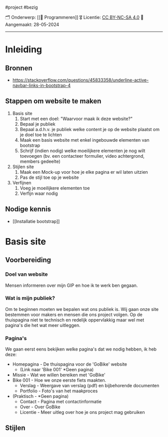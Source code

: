 #project  #bezig 

🗂️ Onderwerp: [[🐍 Programmeren]]
🎖️ Licentie: [CC BY-NC-SA 4.0](https://creativecommons.org/licenses/by-nc-sa/4.0/)
📅 Aangemaakt: 28-05-2024

---
# Inleiding
## Bronnen
* https://stackoverflow.com/questions/45833358/underline-active-navbar-links-in-bootstrap-4 

## Stappen om website te maken

1. Basis site
	1. Start met een doel: "Waarvoor maak ik deze website?"
	2. Bepaal je publiek
	3. Bepaal a.d.h.v. je publiek welke content je op de website plaatst om je doel toe te lichten
	4. Maak een basis website met enkel ingebouwde elementen van bootstrap
	5. Schrijf (indien nodig) welke moeilijkere elementen je nog wilt toevoegen (bv. een contacteer formulier, video achtergrond, members gedeelte)
2. Stijlen site
	1. Maak een Mock-up voor hoe je elke pagina er wil laten uitzien
	2. Pas de stijl toe op je website
3. Verfijnen
	1. Voeg je moeilijkere elementen toe
	2. Verfijn waar nodig

## Nodige kennis
* [[Installatie bootstrap]]

# Basis site
## Voorbereiding
### Doel van website
Mensen informeren over mijn GIP en hoe ik te werk ben gegaan.

### Wat is mijn publiek?
Om te beginnen moeten we bepalen wat ons publiek is. Wij gaan onze site bestemmen voor makers en mensen die ons project volgen. Op de thuispagina niet te technisch en redelijk oppervlakkig maar wel met pagina's die het wat meer uitleggen.

### Pagina's
We gaan eerst eens bekijken welke pagina's dat we nodig hebben, ik heb deze:
* Homepagina - De thuispagina voor de 'GoBike' website
	* (Link naar 'Bike 001' *Geen pagina)
* Missie - Wat we willen bereiken met 'GoBike'
* Bike 001 - Hoe we onze eerste fiets maakten.
	* Verslag - Weergave van verslag (pdf) en bijbehorende documenten
	* Portfolio - Foto's van het maakproces
* (Praktisch - *Geen pagina)
	* Contact - Pagina met contactinformatie
	* Over - Over GoBike
	* Licentie - Meer uitleg over hoe je ons project mag gebruiken

## Stijlen


